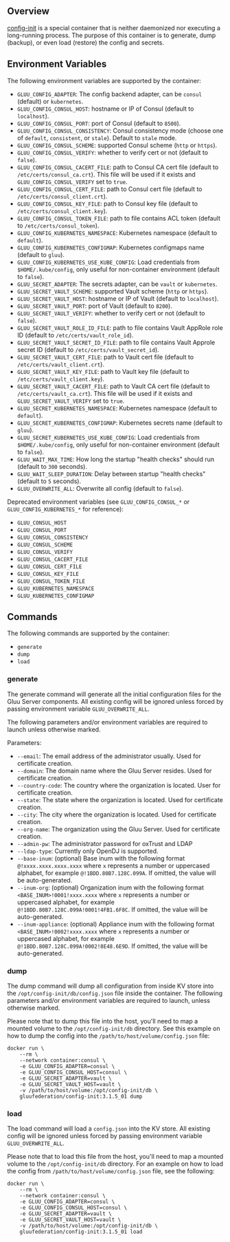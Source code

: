 ## Overview

[config-init](https://github.com/GluuFederation/docker-config-init/tree/3.1.5) is a special container that is neither daemonized nor executing a long-running process. The purpose of this container is to generate, dump (backup), or even load (restore) the config and secrets.

## Environment Variables

The following environment variables are supported by the container:

- `GLUU_CONFIG_ADAPTER`: The config backend adapter, can be `consul` (default) or `kubernetes`.
- `GLUU_CONFIG_CONSUL_HOST`: hostname or IP of Consul (default to `localhost`).
- `GLUU_CONFIG_CONSUL_PORT`: port of Consul (default to `8500`).
- `GLUU_CONFIG_CONSUL_CONSISTENCY`: Consul consistency mode (choose one of `default`, `consistent`, or `stale`). Default to `stale` mode.
- `GLUU_CONFIG_CONSUL_SCHEME`: supported Consul scheme (`http` or `https`).
- `GLUU_CONFIG_CONSUL_VERIFY`: whether to verify cert or not (default to `false`).
- `GLUU_CONFIG_CONSUL_CACERT_FILE`: path to Consul CA cert file (default to `/etc/certs/consul_ca.crt`). This file will be used if it exists and `GLUU_CONFIG_CONSUL_VERIFY` set to `true`.
- `GLUU_CONFIG_CONSUL_CERT_FILE`: path to Consul cert file (default to `/etc/certs/consul_client.crt`).
- `GLUU_CONFIG_CONSUL_KEY_FILE`: path to Consul key file (default to `/etc/certs/consul_client.key`).
- `GLUU_CONFIG_CONSUL_TOKEN_FILE`: path to file contains ACL token (default to `/etc/certs/consul_token`).
- `GLUU_CONFIG_KUBERNETES_NAMESPACE`: Kubernetes namespace (default to `default`).
- `GLUU_CONFIG_KUBERNETES_CONFIGMAP`: Kubernetes configmaps name (default to `gluu`).
- `GLUU_CONFIG_KUBERNETES_USE_KUBE_CONFIG`: Load credentials from `$HOME/.kube/config`, only useful for non-container environment (default to `false`).
- `GLUU_SECRET_ADAPTER`: The secrets adapter, can be `vault` or `kubernetes`.
- `GLUU_SECRET_VAULT_SCHEME`: supported Vault scheme (`http` or `https`).
- `GLUU_SECRET_VAULT_HOST`: hostname or IP of Vault (default to `localhost`).
- `GLUU_SECRET_VAULT_PORT`: port of Vault (default to `8200`).
- `GLUU_SECRET_VAULT_VERIFY`: whether to verify cert or not (default to `false`).
- `GLUU_SECRET_VAULT_ROLE_ID_FILE`: path to file contains Vault AppRole role ID (default to `/etc/certs/vault_role_id`).
- `GLUU_SECRET_VAULT_SECRET_ID_FILE`: path to file contains Vault Approle secret ID (default to `/etc/certs/vault_secret_id`).
- `GLUU_SECRET_VAULT_CERT_FILE`: path to Vault cert file (default to `/etc/certs/vault_client.crt`).
- `GLUU_SECRET_VAULT_KEY_FILE`: path to Vault key file (default to `/etc/certs/vault_client.key`).
- `GLUU_SECRET_VAULT_CACERT_FILE`: path to Vault CA cert file (default to `/etc/certs/vault_ca.crt`). This file will be used if it exists and `GLUU_SECRET_VAULT_VERIFY` set to `true`.
- `GLUU_SECRET_KUBERNETES_NAMESPACE`: Kubernetes namespace (default to `default`).
- `GLUU_SECRET_KUBERNETES_CONFIGMAP`: Kubernetes secrets name (default to `gluu`).
- `GLUU_SECRET_KUBERNETES_USE_KUBE_CONFIG`: Load credentials from `$HOME/.kube/config`, only useful for non-container environment (default to `false`).
- `GLUU_WAIT_MAX_TIME`: How long the startup "health checks" should run (default to `300` seconds).
- `GLUU_WAIT_SLEEP_DURATION`: Delay between startup "health checks" (default to `5` seconds).
- `GLUU_OVERWRITE_ALL`: Overwrite all config (default to `false`).

Deprecated environment variables (see `GLUU_CONFIG_CONSUL_*` or `GLUU_CONFIG_KUBERNETES_*` for reference):

- `GLUU_CONSUL_HOST`
- `GLUU_CONSUL_PORT`
- `GLUU_CONSUL_CONSISTENCY`
- `GLUU_CONSUL_SCHEME`
- `GLUU_CONSUL_VERIFY`
- `GLUU_CONSUL_CACERT_FILE`
- `GLUU_CONSUL_CERT_FILE`
- `GLUU_CONSUL_KEY_FILE`
- `GLUU_CONSUL_TOKEN_FILE`
- `GLUU_KUBERNETES_NAMESPACE`
- `GLUU_KUBERNETES_CONFIGMAP`

## Commands

The following commands are supported by the container:

- `generate`
- `dump`
- `load`

### generate

The generate command will generate all the initial configuration files for the Gluu Server components. All existing config will be ignored unless forced by passing environment variable `GLUU_OVERWRITE_ALL`.

The following parameters and/or environment variables are required to launch unless otherwise marked.

Parameters:

- `--email`: The email address of the administrator usually. Used for certificate creation.
- `--domain`: The domain name where the Gluu Server resides. Used for certificate creation.
- `--country-code`: The country where the organization is located. User for certificate creation.
- `--state`: The state where the organization is located. Used for certificate creation.
- `--city`: The city where the organization is located. Used for certificate creation.
- `--org-name`: The organization using the Gluu Server. Used for certificate creation.
- `--admin-pw`: The administrator password for oxTrust and LDAP
- `--ldap-type`: Currently only OpenDJ is supported.
- `--base-inum`: (optional) Base inum with the following format `@!xxxx.xxxx.xxxx.xxxx` where `x` represents a number or uppercased alphabet, for example `@!1BDD.80B7.128C.099A`. If omitted, the value will be auto-generated.
- `--inum-org`: (optional) Organization inum with the following format `<BASE_INUM>!0001!xxxx.xxxx` where `x` represents a number or uppercased alphabet, for example `@!1BDD.80B7.128C.099A!0001!4FB1.6F8C`. If omitted, the value will be auto-generated.
- `--inum-appliance`: (optional) Appliance inum with the following format `<BASE_INUM>!0002!xxxx.xxxx` where `x` represents a number or uppercased alphabet, for example `@!1BDD.80B7.128C.099A!0002!8E48.6E9D`. If omitted, the value will be auto-generated.

### dump

The dump command will dump all configuration from inside KV store into the `/opt/config-init/db/config.json` file inside the container. The following parameters and/or environment variables are required to launch, unless otherwise marked.

Please note that to dump this file into the host, you'll need to map a mounted volume to the `/opt/config-init/db` directory. See this example on how to dump the config into the `/path/to/host/volume/config.json` file:

    docker run \
        --rm \
        --network container:consul \
        -e GLUU_CONFIG_ADAPTER=consul \
        -e GLUU_CONFIG_CONSUL_HOST=consul \
        -e GLUU_SECRET_ADAPTER=vault \
        -e GLUU_SECRET_VAULT_HOST=vault \
        -v /path/to/host/volume:/opt/config-init/db \
        gluufederation/config-init:3.1.5_01 dump

### load

The load command will load a `config.json` into the KV store. All existing config will be ignored unless forced by passing environment variable `GLUU_OVERWRITE_ALL`.

Please note that to load this file from the host, you'll need to map a mounted volume to the `/opt/config-init/db` directory. For an  example on how to load the config from `/path/to/host/volume/config.json` file, see the following:

    docker run \
        --rm \
        --network container:consul \
        -e GLUU_CONFIG_ADAPTER=consul \
        -e GLUU_CONFIG_CONSUL_HOST=consul \
        -e GLUU_SECRET_ADAPTER=vault \
        -e GLUU_SECRET_VAULT_HOST=vault \
        -v /path/to/host/volume:/opt/config-init/db \
        gluufederation/config-init:3.1.5_01 load
